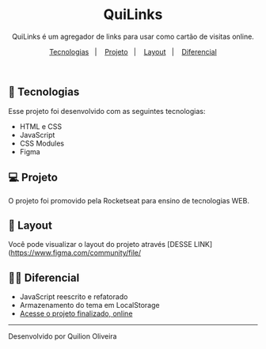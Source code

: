 <h1 align="center"> QuiLinks </h1>

<p align="center">
QuiLinks é um agregador de links para usar como cartão de visitas online.<br/>

<p align="center">
  <a href="#-tecnologias">Tecnologias</a>&nbsp;&nbsp;&nbsp;|&nbsp;&nbsp;&nbsp;
  <a href="#-projeto">Projeto</a>&nbsp;&nbsp;&nbsp;|&nbsp;&nbsp;&nbsp;
  <a href="#-layout">Layout</a>&nbsp;&nbsp;&nbsp;|&nbsp;&nbsp;&nbsp;
  <a href="#-diferencial">Diferencial</a>
</p>

<br>

## 🚀 Tecnologias

Esse projeto foi desenvolvido com as seguintes tecnologias:

- HTML e CSS
- JavaScript
- CSS Modules
- Figma

## 💻 Projeto

O projeto foi promovido pela Rocketseat para ensino de tecnologias WEB.

## 🔖 Layout

Você pode visualizar o layout do projeto através [DESSE LINK](https://www.figma.com/community/file/

## 🧑‍💻 Diferencial

- JavaScript reescrito e refatorado
- Armazenamento do tema em LocalStorage
- [Acesse o projeto finalizado, online](https://quilion7.github.io/quilinks/)

---

Desenvolvido por Quilion Oliveira